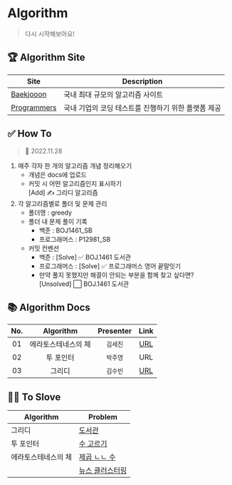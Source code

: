 # Algorithm
> 다시 시작해보아요!

## 🏆 Algorithm Site

|Site|Description|
|---|---|
|[Baekjooon](https://www.acmicpc.net/)|국내 최대 규모의 알고리즘 사이트|
|[Programmers](https://programmers.co.kr/)|국내 기업의 코딩 테스트를 진행하기 위한 플랫폼 제공|

## ✅ How To
> 📅 2022.11.28
1. 매주 각자 한 개의 알고리즘 개념 정리해오기
    - 개념은 docs에 업로드
    - 커밋 시 어떤 알고리즘인지 표시하기 <br/>[Add] ✍️ 그리디 알고리즘
2. 각 알고리즘별로 폴더 및 문제 관리
    - 폴더명 : greedy
    - 폴더 내 문제 풀이 기록
      - 백준 : BOJ1461_SB
      - 프로그래머스 : P12981_SB
    - 커밋 컨벤션
        - 백준 : [Solve] ✅ BOJ.1461 도서관
        - 프로그래머스 : [Solve] ✅ 프로그래머스 영어 끝말잇기
        - 만약 풀지 못했지만 해결이 안되는 부분을 함께 찾고 싶다면?<br/>[Unsolved] ⬜️ BOJ.1461 도서관

## 📚 Algorithm Docs
|No.|Algorithm|Presenter|          Link           |
|:---:|:---:|:---:|:-----------------------:|
|01|에라토스테네스의 체|`김세진`|    [URL](./docs/01.에라토스테네스의%20체.md)    |
|02|투 포인터|`박주영`|           URL           |
|03|그리디|`김수빈`| [URL](./docs/03.그리디.md) |

## 👩‍💻 To Slove
| Algorithm  |Problem|
|------------|---|
| 그리디        |[도서관](https://www.acmicpc.net/problem/1461)|
| 투 포인터      |[수 고르기](https://www.acmicpc.net/problem/2230)|
| 에라토스테네스의 체 |[제곱 ㄴㄴ 수](https://www.acmicpc.net/problem/1016)|
|            |[뉴스 클러스터링](https://school.programmers.co.kr/learn/courses/30/lessons/17677)|
